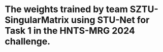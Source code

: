 # The weights trained by team SZTU-SingularMatrix using STU-Net for Task 1 in the HNTS-MRG 2024 challenge.
